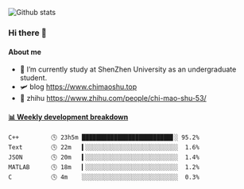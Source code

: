 ![Github stats](https://github-readme-stats.vercel.app/api?username=chimaoshu&show_icons=true&theme=cobalt)

### Hi there 👋

#### About me

- 🏫 I’m currently study at ShenZhen University as an undergraduate student.
- 🛩️ blog  https://www.chimaoshu.top
- 🎯 zhihu https://www.zhihu.com/people/chi-mao-shu-53/

<!-- waka-box start -->
#### <a href="https://gist.github.com/e235103f6d3ace58395a9ff863c34467" target="_blank">📊 Weekly development breakdown</a>
```text
C++         🕓 23h5m █████████████████████████▋░ 95.2%
Text        🕓 22m   ▍░░░░░░░░░░░░░░░░░░░░░░░░░░  1.6%
JSON        🕓 20m   ▍░░░░░░░░░░░░░░░░░░░░░░░░░░  1.4%
MATLAB      🕓 18m   ▎░░░░░░░░░░░░░░░░░░░░░░░░░░  1.2%
C           🕓 4m    ░░░░░░░░░░░░░░░░░░░░░░░░░░░  0.3%
```
<!-- Powered by https://github.com/YouEclipse/waka-box-go . -->
<!-- waka-box end -->
